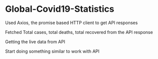 # Global-Covid19-Statistics

Used Axios, the promise based HTTP client to get API responses

Fetched Total cases, total deaths, total recovered from the API response

Getting the live data from API

Start doing something similar to work with API
